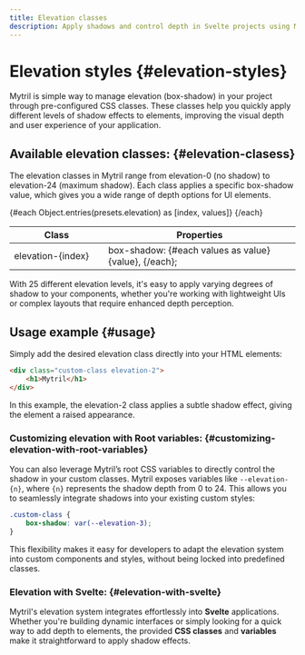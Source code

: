 ```yaml
---
title: Elevation classes
description: Apply shadows and control depth in Svelte projects using Mytril's elevation classes or root variables. Customize elevation levels from 0 to 24 for flexible UI shadow options.
---
```


<script lang="ts">
    import {presets} from "../index.js"
    import Elevations from "../modules/elevations.svelte";
</script>

# Elevation styles {#elevation-styles}

Mytril is simple way to manage elevation (box-shadow) in your project through pre-configured CSS classes. These classes help you quickly apply different levels of shadow effects to elements, improving the visual depth and user experience of your application.

## Available elevation classes: {#elevation-clasess}

The elevation classes in Mytril range from elevation-0 (no shadow) to elevation-24 (maximum shadow). Each class applies a specific box-shadow value, which gives you a wide range of depth options for UI elements.

<table>
    <thead>
        <tr>
            <th>Class</th>
            <th>Properties</th>
        </tr>
    </thead>
    <tbody>
        {#each Object.entries(presets.elevation) as [index, values]}
            <tr style="margin-bottom: 5px;">
                <td style="min-width: 150px;">elevation-{index}</td>
                <td>
                    box-shadow: {#each values as value}
                        {value},
                    {/each};
                </td>
            </tr>
        {/each}
    </tbody>
</table>

With 25 different elevation levels, it's easy to apply varying degrees of shadow to your components, whether you're working with lightweight UIs or complex layouts that require enhanced depth perception.

## Usage example {#usage}

<Elevations datas={presets?.elevation}/>

Simply add the desired elevation class directly into your HTML elements:

```html
<div class="custom-class elevation-2">
	<h1>Mytril</h1>
</div>
```

In this example, the elevation-2 class applies a subtle shadow effect, giving the element a raised appearance.

### Customizing elevation with Root variables: {#customizing-elevation-with-root-variables}

You can also leverage Mytril’s root CSS variables to directly control the shadow in your custom classes. Mytril exposes variables like `--elevation-{n}`, where `{n}` represents the shadow depth from 0 to 24. This allows you to seamlessly integrate shadows into your existing custom styles:

```css
.custom-class {
	box-shadow: var(--elevation-3);
}
```

This flexibility makes it easy for developers to adapt the elevation system into custom components and styles, without being locked into predefined classes.

### Elevation with Svelte: {#elevation-with-svelte}

Mytril's elevation system integrates effortlessly into **Svelte** applications. Whether you're building dynamic interfaces or simply looking for a quick way to add depth to elements, the provided **CSS classes** and **variables** make it straightforward to apply shadow effects.
